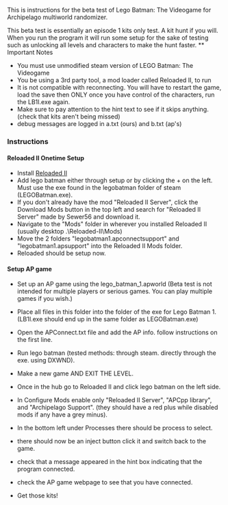 This is instructions for the beta test of Lego Batman: The Videogame for Archipelago multiworld randomizer. 

This beta test is essentially an episode 1 kits only test. A kit hunt if you will. When you run the program it will run some setup for the sake of testing such as unlocking all levels and characters to make the hunt faster.
** Important Notes
- You must use unmodified steam version of LEGO Batman: The Videogame
- You be using a 3rd party tool, a mod loader called Reloaded II, to run
- It is not compatible with reconnecting. You will have to restart the game, load the save then ONLY once you have control of the characters, run the LB1I.exe again.
- Make sure to pay attention to the hint text to see if it skips anything. (check that kits aren't being missed)
- debug messages are logged in a.txt (ours) and b.txt (ap's)

### Instructions

#### Reloaded II Onetime Setup

- Install [Reloaded II](https://reloaded-project.github.io/Reloaded-II/QuickStart "This is where I got it.")
- Add lego batman either through setup or by clicking the + on the left. Must use the exe found in the legobatman folder of steam (LEGOBatman.exe).
- If you don't already have the mod "Reloaded II Server", click the Download Mods button in the top left and search for "Reloaded II Server" made by Sewer56 and download it.
- Navigate to the "Mods" folder in wherever you installed Reloaded II (usually desktop .\Reloaded-II\Mods)
- Move the 2 folders "legobatman1.apconnectsupport" and "legobatman1.apsupport" into the Reloaded II Mods folder.
- Reloaded should be setup now.
  
#### Setup AP game
- Set up an AP game using the lego_batman_1.apworld (Beta test is not intended for multiple players or serious games. You can play multiple games if you wish.)

- Place all files in this folder into the folder of the exe for Lego Batman 1. (LB1I.exe should end up in the same folder as LEGOBatman.exe)
- Open the APConnect.txt file and add the AP info. follow instructions on the first line.
- Run lego batman (tested methods: through steam. directly through the exe. using DXWND).
- Make a new game AND EXIT THE LEVEL.
- Once in the hub go to Reloaded II and click lego batman on the left side.
- In Configure Mods enable only "Reloaded II Server", "APCpp library", and "Archipelago Support". (they should have a red plus while disabled mods if any have a grey minus).
- In the bottom left under Processes there should be process to select.
- there should now be an inject button click it and switch back to the game.
- check that a message appeared in the hint box indicating that the program connected.
- check the AP game webpage to see that you have connected.
- Get those kits!
